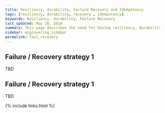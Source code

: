 ```yaml
---
title: Resiliency, durability, Failure Recovery and Idempotency
tags: [resiliency, durability, recovery , idempotency]
keywords: Resiliency, durability, Failure Recovery
last_updated: May 28, 2018
summary: This page describes the need for having resiliency, durability and Failure Recovery
sidebar: engineering_sidebar
permalink: fail_recovery
---
```


## Failure / Recovery strategy 1
TBD

## Failure / Recovery strategy 1
TBD

{% include links.html %}